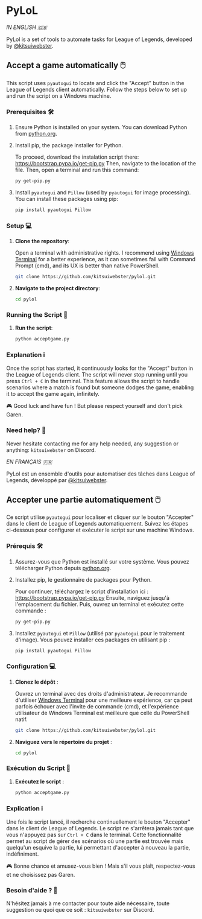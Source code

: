 # PyLoL

_IN ENGLISH 🇬🇧_

PyLol is a set of tools to automate tasks for League of Legends, developed by [@kitsuiwebster](https://github.com/kitsuiwebster).

## Accept a game automatically 🖱️

This script uses `pyautogui` to locate and click the "Accept" button in the League of Legends client automatically. Follow the steps below to set up and run the script on a Windows machine.

### Prerequisites 🛠️

1. Ensure Python is installed on your system. You can download Python from [python.org](https://www.python.org/downloads/).
2. Install pip, the package installer for Python.

    To proceed, download the instalation script there: https://bootstrap.pypa.io/get-pip.py
    Then, navigate to the location of the file.
    Then, open a terminal and run this command:

    ```sh
    py get-pip.py
    ```

4. Install `pyautogui` and `Pillow` (used by `pyautogui` for image processing). You can install these packages using pip:

    ```sh
    pip install pyautogui Pillow
    ```

### Setup 💻

1. **Clone the repository**:

    Open a terminal with administrative rights. I recommend using [Windows Terminal](https://apps.microsoft.com/detail/9n0dx20hk701?rtc=1&hl=fr-fr&gl=FR) for a better experience, as it can sometimes fail with Command Prompt (cmd), and its UX is better than native PowerShell.

    ```sh
    git clone https://github.com/kitsuiwebster/pylol.git
    ```

2. **Navigate to the project directory**:

    ```sh
    cd pylol
    ```

### Running the Script 🚀

1. **Run the script**:

    ```sh
    python acceptgame.py
    ```

### Explanation ℹ️

Once the script has started, it continuously looks for the "Accept" button in the League of Legends client. The script will never stop running until you press `Ctrl + C` in the terminal. This feature allows the script to handle scenarios where a match is found but someone dodges the game, enabling it to accept the game again, infinitely.

🎮 Good luck and have fun ! But please respect yourself and don't pick Garen.

### Need help? 🚨

Never hesitate contacting me for any help needed, any suggestion or anything: `kitsuiwebster` on Discord.

_EN FRANÇAIS 🇫🇷_

PyLol est un ensemble d'outils pour automatiser des tâches dans League of Legends, développé par [@kitsuiwebster](https://github.com/kitsuiwebster).

## Accepter une partie automatiquement 🖱️

Ce script utilise `pyautogui` pour localiser et cliquer sur le bouton "Accepter" dans le client de League of Legends automatiquement. Suivez les étapes ci-dessous pour configurer et exécuter le script sur une machine Windows.

### Prérequis 🛠️

1. Assurez-vous que Python est installé sur votre système. Vous pouvez télécharger Python depuis [python.org](https://www.python.org/downloads/).
2. Installez pip, le gestionnaire de packages pour Python.

    Pour continuer, téléchargez le script d'installation ici : https://bootstrap.pypa.io/get-pip.py
    Ensuite, naviguez jusqu'à l'emplacement du fichier.
    Puis, ouvrez un terminal et exécutez cette commande :

    ```sh
    py get-pip.py
    ```

3. Installez `pyautogui` et `Pillow` (utilisé par `pyautogui` pour le traitement d'image). Vous pouvez installer ces packages en utilisant pip :

    ```sh
    pip install pyautogui Pillow
    ```

### Configuration 💻

1. **Clonez le dépôt** :

    Ouvrez un terminal avec des droits d'administrateur. Je recommande d'utiliser [Windows Terminal](https://apps.microsoft.com/detail/9n0dx20hk701?rtc=1&hl=fr-fr&gl=FR) pour une meilleure expérience, car ça peut parfois échouer avec l'invite de commande (cmd), et l'expérience utilisateur de Windows Terminal est meilleure que celle du PowerShell natif.

    ```sh
    git clone https://github.com/kitsuiwebster/pylol.git
    ```

2. **Naviguez vers le répertoire du projet** :

    ```sh
    cd pylol
    ```

### Exécution du Script 🚀

1. **Exécutez le script** :

    ```sh
    python acceptgame.py
    ```

### Explication ℹ️

Une fois le script lancé, il recherche continuellement le bouton "Accepter" dans le client de League of Legends. Le script ne s'arrêtera jamais tant que vous n'appuyez pas sur `Ctrl + C` dans le terminal. Cette fonctionnalité permet au script de gérer des scénarios où une partie est trouvée mais quelqu'un esquive la partie, lui permettant d'accepter à nouveau la partie, indéfiniment.

🎮 Bonne chance et amusez-vous bien ! Mais s'il vous plaît, respectez-vous et ne choisissez pas Garen.

### Besoin d'aide ? 🚨

N'hésitez jamais à me contacter pour toute aide nécessaire, toute suggestion ou quoi que ce soit : `kitsuiwebster` sur Discord.
